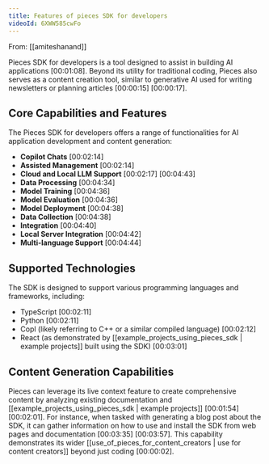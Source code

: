 ```yaml
---
title: Features of pieces SDK for developers
videoId: 6XWW585cwFo
---
```


From: [[amiteshanand]] <br/> 

Pieces SDK for developers is a tool designed to assist in building AI applications <a class="yt-timestamp" data-t="00:01:08">[00:01:08]</a>. Beyond its utility for traditional coding, Pieces also serves as a content creation tool, similar to generative AI used for writing newsletters or planning articles <a class="yt-timestamp" data-t="00:00:15">[00:00:15]</a> <a class="yt-timestamp" data-t="00:00:17">[00:00:17]</a>.

## Core Capabilities and Features
The Pieces SDK for developers offers a range of functionalities for AI application development and content generation:
*   **Copilot Chats** <a class="yt-timestamp" data-t="00:02:14">[00:02:14]</a>
*   **Assisted Management** <a class="yt-timestamp" data-t="00:02:14">[00:02:14]</a>
*   **Cloud and Local LLM Support** <a class="yt-timestamp" data-t="00:02:17">[00:02:17]</a> <a class="yt-timestamp" data-t="00:04:43">[00:04:43]</a>
*   **Data Processing** <a class="yt-timestamp" data-t="00:04:34">[00:04:34]</a>
*   **Model Training** <a class="yt-timestamp" data-t="00:04:36">[00:04:36]</a>
*   **Model Evaluation** <a class="yt-timestamp" data-t="00:04:36">[00:04:36]</a>
*   **Model Deployment** <a class="yt-timestamp" data-t="00:04:38">[00:04:38]</a>
*   **Data Collection** <a class="yt-timestamp" data-t="00:04:38">[00:04:38]</a>
*   **Integration** <a class="yt-timestamp" data-t="00:04:40">[00:04:40]</a>
*   **Local Server Integration** <a class="yt-timestamp" data-t="00:04:42">[00:04:42]</a>
*   **Multi-language Support** <a class="yt-timestamp" data-t="00:04:44">[00:04:44]</a>

## Supported Technologies
The SDK is designed to support various programming languages and frameworks, including:
*   TypeScript <a class="yt-timestamp" data-t="00:02:11">[00:02:11]</a>
*   Python <a class="yt-timestamp" data-t="00:02:11">[00:02:11]</a>
*   Copl (likely referring to C++ or a similar compiled language) <a class="yt-timestamp" data-t="00:02:12">[00:02:12]</a>
*   React (as demonstrated by [[example_projects_using_pieces_sdk | example projects]] built using the SDK) <a class="yt-timestamp" data-t="00:03:01">[00:03:01]</a>

## Content Generation Capabilities
Pieces can leverage its live context feature to create comprehensive content by analyzing existing documentation and [[example_projects_using_pieces_sdk | example projects]] <a class="yt-timestamp" data-t="00:01:54">[00:01:54]</a> <a class="yt-timestamp" data-t="00:02:01">[00:02:01]</a>. For instance, when tasked with generating a blog post about the SDK, it can gather information on how to use and install the SDK from web pages and documentation <a class="yt-timestamp" data-t="00:03:35">[00:03:35]</a> <a class="yt-timestamp" data-t="00:03:57">[00:03:57]</a>. This capability demonstrates its wider [[use_of_pieces_for_content_creators | use for content creators]] beyond just coding <a class="yt-timestamp" data-t="00:00:02">[00:00:02]</a>.